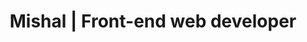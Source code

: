 ---
title: "Mishal | Front-end web developer"
description: 'Using woff2 only'
draft: false
location: 'fonts/fonts-5'
scssPath: scss/examples/fonts/fonts-5/_index.scss
items:
  - class: 'HelveticaNew'
  - class: 'HelveticaNew-300'
  - class: 'HelveticaNew-normal'
  - class: 'HelveticaNew-500'
  - class: 'HelveticaNew-bold'
  - class: 'body'
  - class: 'Helvetica-Neue'
  - class: 'Open-Sans'
  - class:  '-apple-system'
---